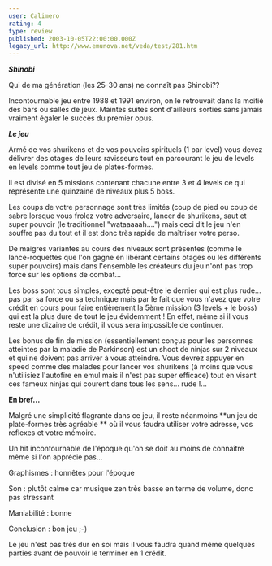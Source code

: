 ```yaml
---
user: Calimero
rating: 4
type: review
published: 2003-10-05T22:00:00.000Z
legacy_url: http://www.emunova.net/veda/test/281.htm
---
```

**_Shinobi_**  

  

Qui de ma génération (les 25-30 ans) ne connaît pas Shinobi??  

Incontournable jeu entre 1988 et 1991 environ, on le retrouvait dans la moitié des bars ou salles de jeux. Maintes suites sont d'ailleurs sorties sans jamais vraiment égaler le succès du premier opus.  

  

**_Le jeu_**  

  

Armé de vos shurikens et de vos pouvoirs spirituels (1 par level) vous devez délivrer des otages de leurs ravisseurs tout en parcourant le jeu de levels en levels comme tout jeu de plates-formes.  

Il est divisé en 5 missions contenant chacune entre 3 et 4 levels ce qui représente une quinzaine de niveaux plus 5 boss.  

Les coups de votre personnage sont très limités (coup de pied ou coup de sabre lorsque vous frolez votre adversaire, lancer de shurikens, saut et super pouvoir (le traditionnel "wataaaaah....") mais ceci dit le jeu n'en souffre pas du tout et il est donc très rapide de maîtriser votre perso.  

De maigres variantes au cours des niveaux sont présentes (comme le lance-roquettes que l'on gagne en libérant certains otages ou les différents super pouvoirs) mais dans l'ensemble les créateurs du jeu n'ont pas trop forcé sur les options de combat...  

Les boss sont tous simples, excepté peut-être le dernier qui est plus rude... pas par sa force ou sa technique mais par le fait que vous n'avez que votre crédit en cours pour faire entièrement la 5ème mission (3 levels + le boss) qui est la plus dure de tout le jeu évidemment ! En effet, même si il vous reste une dizaine de crédit, il vous sera impossible de continuer.  

  

Les bonus de fin de mission (essentiellement conçus pour les personnes atteintes par la maladie de Parkinson) est un shoot de ninjas sur 2 niveaux et qui ne doivent pas arriver à vous atteindre. Vous devrez appuyer en speed comme des malades pour lancer vos shurikens (à moins que vous n'utilisiez l'autofire en emul mais il n'est pas super efficace) tout en visant ces fameux ninjas qui courent dans tous les sens... rude !...  

  

**En bref...**  

  

Malgré une simplicité flagrante dans ce jeu, il reste néanmoins **un jeu de plate-formes très agréable ** où il vous faudra utiliser votre adresse, vos reflexes et votre mémoire.  

Un hit incontournable de l'époque qu'on se doit au moins de connaître même si l'on apprécie pas...  

  

Graphismes : honnêtes pour l'époque  

Son : plutôt calme car musique zen très basse en terme de volume, donc pas stressant  

Maniabilité : bonne  

Conclusion : bon jeu ;-)  

Le jeu n'est pas très dur en soi mais il vous faudra quand même quelques parties avant de pouvoir le terminer en 1 crédit.